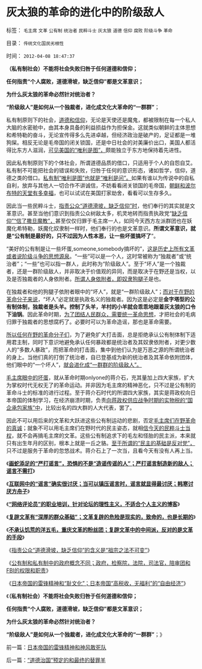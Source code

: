 # 灰太狼的革命的进化中的阶级敌人

标签： `毛主席` `文革` `公有制` `统治者` `民粹斗士` `灰太狼` `道德` `信仰` `腐败` `阶级斗争` `革命` 

目录： `传统文化国民劣根性`

时间： `2012-04-08 18:47:37`

**（私有制社会）不能将社会失败归咎于任何道德和信仰；**

**任何指责“个人腐败，道德滑坡，缺乏信仰”都是文革意识；**

**为什么灰太狼的革命必然针对统治者？**

**“阶级敌人”是如何从一个独裁者，进化成文化大革命的“一群群”**；

私有制原则下的社会，[道德和信仰](../../../2009/11/19/怎样讲道德？道德和法律的发展关系.md)，无论是天使还是魔鬼，都被限制在每一个私人大脑的水密舱中，由其本身具备的利益损益作为担保金。这就类似朝鲜的主体思想和希特勒的奋斗，无论宣传得多么先进卓越，但经济政治是破产的，足证都是一堆狗屎。相反无论是毛帝国的闭关锁国，还是中日社会的对美廉价出口，美国人都活得比东方人滋润，[可见美国的“唯利是图”，](../../../2011/8/17/由下而上“我的利益在那里”的唯利是图.md)颇能独立于东方地保持着先进性。

因此私有制原则下的个体社会，所谓道德品质的借口，只适用于个人的自怨自艾。私有制不可能把社会的错误和失败，归咎于任何的意识形态，诸如哲学，信仰，道德之类的借口。[私有制“唯利是图”也就是“唯利是问”。](../../../2011/11/2/不是信仰特权的，就是追求利益的.md)如果有谁以为传说中的自私自利，放弃与其他人一切合作不讲诚信，不妨看看闭关锁国的毛帝国，[朝鲜和波尔布特的天堂有多幸福](http://hi.baidu.com/darthchn/blog/item/30264b1e14ebd96df724e437.html)，也可以试试在美国打家劫舍，看看可以生存多久。

因此当一些民粹斗士，[指责公众“道德滑坡，缺乏信仰”时](../../../2012/4/6/“道德滑坡，缺乏信仰”即“祖宗之法不可变”.md)，他们奉行的其实就是文革意识。甚至当他们意识到指责公众树敌太多，机灵地转而指责执政党“[缺乏信仰”“信了撒旦魔教”，](../../../2012/2/17/拜上帝教的洋葱头和共产主义传统和保守主义.md)甚至仅仅归罪于毛主席一人，如同今天西方左派群团也在妖魔化希特勒，妖魔化奴隶制一样时，他们奉行的也是文革意识。**所谓文革意识，就是“公有制是最好的，只不过因为人性本恶，让一些坏蛋搞坏了**”。

“美好的公有制是让一些坏蛋,someone,somebody搞坏的”，[这是历史上所有文革或者说阶级斗争的思想源泉](../../../2011/11/23/阶级斗争是公有制瓦解的社会表现.md)。“一些”可以是一个人，这时常被称为“独裁者”或“统治者”；“一些”也可以指一群人，此时称为“阶级敌人”。至于“坏人”是一个独裁者，还是一群阶级敌人，并非取决于价值观的异同，而是取决于在野还是当权，以及是否独裁者的人身依附者。[所谓人身依附者，即奴隶狗腿子](../../../2012/3/29/奴隶不是奴隶社会最底层的人，但可能最反动.md)是也。

在独裁者和他的狗腿子依附者眼中的“坏人”，就是“一群阶级敌人”；[而对于在野的革命分子来说](../../../2011/12/5/为什么民族主义会成为流氓的道德制高点？.md)，“坏人”必定就是执政名义的独裁者。因为这是必定是**金字塔型的公有制体制，独裁者是头羊。控制了头羊，羊村的小羊就会乖乖地跟着灰太狼的口令下油锅**。因此革命时期，[为了团结人民群众，需要统一革命思想](../../../2009/9/20/争取民主就不要搞毛式厚黑政治.md)，才把社会的毛病归罪于独裁者的思想腐朽了。必要时可以为革命造谣，那也是革命需要。

[所以任何在野的革命分子们](../../../2009/5/17/民主价值观不能持有政治野心.md)，为了避免扩大打击面，总是拒绝承认公有制体制下适用君主制，同时下意识地避免承认任何暴政都是统治者及其奴隶依附者，对更少数人的“多数人暴政”，而把革命的打击面，集中到他们认为是万恶之源的所谓统治者的身上。当他们真的打倒了统治者，自已登基成为新的统治者及其革命依附团体，他们眼中的“一个坏人”，[就会进化成“一群群的阶级敌人”。](../../../2012/1/30/西方为什么不能反思“好人阶级”和“坏人阶级”的战争哲学？.md)

[毛主席眼中的坏蛋](../../../2011/1/18/欲求无私大帝，将获一代老千.md)，就从革命时期onlyone的蒋介石，充其量加上四大家族，扩大为掌权时代无权无了的革命运动。并非因为毛主席的精神恶化，只不过是公有制的革命斗士的标准的进行过程。至于蒋介石时代的所谓四大家族，其实是蒋政权向日本帝国的体制学习，在经济崩溃时期，负责[向蒋政权供应战争时期的实物税的“国企承包家族”中](../../../2012/3/24/封建指贵族承包国企的私有化.md)，比较出名的四大群的人大代表，罢了。

因此不可以用后来的文革和大跃进这些公有制运动的悲剧，否定[毛主席们在野革命的真诚](http://darthvad.blog.sohu.com/187664931.html)；就象不可以用毛主席们在野时代的民主姿态，就相[信今天的民粹斗士当权](../../../2012/4/3/民粹冲击波本来无组织,孔庆东们的三面派神功.md)，就不会再搞毛主席的文革。这些公有制追求下的毛左和怪胎的民主派，本来就只有出生年月的区别，根本上就是一丘之貉。[至于所谓的“民主的基础是反对党”，](../../../2012/3/31/历史的基督教是政党组织；民主不是“多党制”；.md)只不过是服务于革命的忽悠战术。蒋介石上了一次当，且看今天有没有人再上当。

《[**画蛇添足的“严打谣言”，恐惧的不是“造谣传谣的人”；严打谣言制造新的敌人；谣言不需打**](../../../2012/4/4/画蛇添足的“严打谣言”，恐惧的不是“造谣传谣的人”.md)》

《[**互联网中的“谣言”确实很讨厌；当可以镇压谣言时，谣言就显得最讨厌；韩寒讨厌方舟子**](../../../2012/4/4/互联网中的“谣言”很讨厌，韩寒眼中讨厌的方舟子；.md)》

《[**“网络评论员”的职业培训，针对论坛的理性主义，不适合个人主义的博客**](../../../2012/4/4/谣言之令人讨厌，如同博客里的苍蝇.md)》

《[**复辟文革有“深厚的群众基础”；文革复辟的危险是现实的，致命的，也是长期的**](../../../2012/4/6/文革复辟的危险是现实的，致命的，也是长期的.md)》

《[**不承认饥荒的洋五毛，重庆文革的粉丝团；复辟文革中的中间派，反对的是文革的手段**](../../../2012/4/6/妖魔化毛主席的，不见得是好东西.md)》

《[指责公众“道德滑坡，缺乏信仰”的含义是“祖宗之法不可变”](../../../2012/4/6/“道德滑坡，缺乏信仰”即“祖宗之法不可变”.md)》

《[公有制和私有制中的政府概念不同；政府，检察院，法院，司法官，陪审团和FBI的权限和职责](../../../2012/4/6/政府，检察院，法院，司法官，陪审团和FBI的权限和职责.md)》

《[日本帝国的雷锋精神和“耻文化”；日本帝国“高税收，无福利”的“自由经济”](../../../2012/4/8/日本帝国的雷锋精神和神风敢死队.md)》

《**（私有制社会）不能将社会失败归咎于任何道德和信仰；**

**任何指责“个人腐败，道德滑坡，缺乏信仰”都是文革意识；**

**为什么灰太狼的革命必然针对统治者？**

**“阶级敌人”是如何从一个独裁者，进化成文化大革命的“一群群”**；》



前一篇：[日本帝国的雷锋精神和神风敢死队](../../../2012/4/8/日本帝国的雷锋精神和神风敢死队.md)

后一篇：[“道德治国”预定的和最终的替罪羊](../../../2012/4/8/“道德治国”预定的和最终的替罪羊.md)